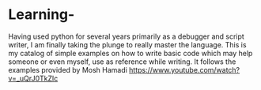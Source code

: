 # Learning-
Having used python for several years primarily as a debugger and script writer, I am finally taking the plunge to really master the language.
This is my catalog of simple examples on how to write basic code which may help someone or even myself, use as reference while writing.
It follows the examples provided by Mosh Hamadi https://www.youtube.com/watch?v=_uQrJ0TkZlc
